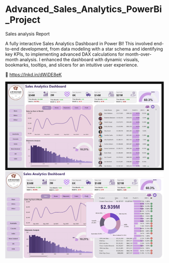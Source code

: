 # Advanced_Sales_Analytics_PowerBi_Project
Sales analysis Report 

A fully interactive Sales Analytics Dashboard in Power BI! 
This involved end-to-end development, from data modeling with a star schema and identifying key KPIs, to implementing advanced DAX calculations for month-over-month analysis. I enhanced the dashboard with dynamic visuals, bookmarks, tooltips, and slicers for an intuitive user experience.

📎 https://lnkd.in/dWiDE8eK

![](https://github.com/RimaJAMLI21/Advanced_Sales_Analytics_PowerBi_Project/blob/main/Sales_Analytic_Dash_page-0001.jpg)
![](https://github.com/RimaJAMLI21/Advanced_Sales_Analytics_PowerBi_Project/blob/main/Screenshot%20(2).png)
